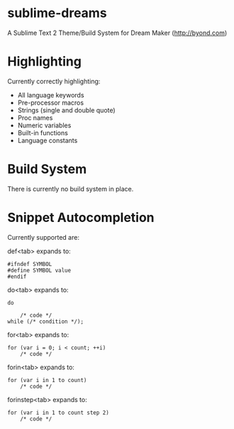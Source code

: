 sublime-dreams
==============

A Sublime Text 2 Theme/Build System for Dream Maker (http://byond.com)


Highlighting
============
Currently correctly highlighting:
* All language keywords
* Pre-processor macros
* Strings (single and double quote)
* Proc names
* Numeric variables
* Built-in functions
* Language constants

Build System
============
There is currently no build system in place.

Snippet Autocompletion
======================

Currently supported are:

def\<tab> 
expands to:

```
#ifndef SYMBOL
#define SYMBOL value
#endif
```

do\<tab>
expands to:
```
do

	/* code */
while (/* condition */);
```

for\<tab>
expands to:
```
for (var i = 0; i < count; ++i)
	/* code */
```

forin\<tab>
expands to:
```
for (var i in 1 to count)
	/* code */
```

forinstep\<tab>
expands to:
```
for (var i in 1 to count step 2)
	/* code */
```